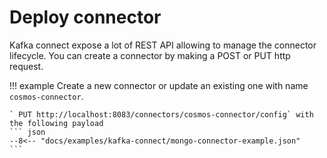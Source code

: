 # Deploy connector

Kafka connect expose a lot of REST API allowing to manage the connector lifecycle. You can create a connector
by making a POST or PUT http request.



!!! example
    Create a new connector or update an existing one with name `cosmos-connector`.
    
    ` PUT http://localhost:8083/connectors/cosmos-connector/config` with the following payload
    ``` json
    --8<-- "docs/examples/kafka-connect/mongo-connector-example.json"
    ```